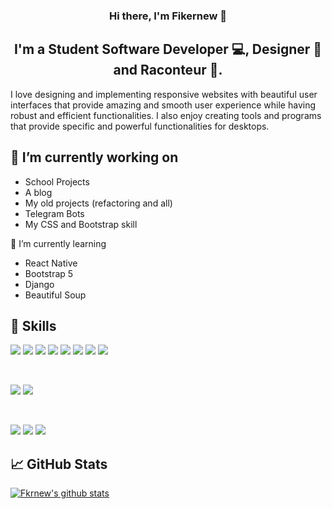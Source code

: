 <h3 align="center"> Hi there, I'm Fikernew 👋 </h3>
<h2 align="center">I'm a Student Software Developer 💻, Designer 🎨 and Raconteur 📸.</h2>

I love designing and implementing responsive websites with beautiful user interfaces that provide amazing and smooth user experience while having robust and efficient functionalities. I also enjoy creating tools and programs that provide specific and powerful functionalities for desktops.

## 🔭 I’m currently working on
- School Projects
- A blog
- My old projects (refactoring and all)
- Telegram Bots
- My CSS and Bootstrap skill

🌱 I’m currently learning
- React Native
- Bootstrap 5
- Django
- Beautiful Soup

## 💼 Skills
![](https://img.shields.io/badge/Code-JavaScript-informational?style=flat&logo=JavaScript&color=F7DF1E)
![](https://img.shields.io/badge/Code-HTML5-informational?style=flat&logo=HTML5&color=E34F26)
![](https://img.shields.io/badge/Code-PHP-informational?style=flat&logo=PHP&color=E34F26)
![](https://img.shields.io/badge/Code-Python-informational?style=flat&logo=Python&color=003B57)
![](https://img.shields.io/badge/Code-Django-informational?style=flat&logo=Django&color=003B57)
![](https://img.shields.io/badge/Code-BeautifulSoup-informational?style=flat&logo=BeautifulSoup&color=003B57)
![](https://img.shields.io/badge/Code-C-informational?style=flat&logo=C&color=F7DF1E)
![](https://img.shields.io/badge/Code-Java-informational?style=flat&logo=Java&color=F7DF1E)

</br>

![](https://img.shields.io/badge/Style-Bootstrap-informational?style=flat&logo=Bootstrap&color=7952B3)
![](https://img.shields.io/badge/Style-CSS3-informational?style=flat&logo=CSS3&color=1572B6)

</br>

![](https://img.shields.io/badge/Tools-Heroku-informational?style=flat&logo=Heroku&color=430098)
![](https://img.shields.io/badge/Tools-Git-informational?style=flat&logo=Git&color=F05032)
![](https://img.shields.io/badge/Tools-GitHub-informational?style=flat&logo=GitHub&color=181717)

## 📈 GitHub Stats 

[![Fkrnew's github stats](https://github-readme-stats.vercel.app/api?username=ffekirnew)](https://github.com/ffekirnew)
<!--
Here are some ideas to get you started:

- 
-  ...
- 👯 I’m looking to collaborate on ...
- 🤔 I’m looking for help with ...
- 💬 Ask me about ...
- 📫 How to reach me: ...
- 😄 Pronouns: ...
- ⚡ Fun fact: ...
-->
